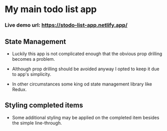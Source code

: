 # My main todo list app

### Live demo url: https://stodo-list-app.netlify.app/

## State Management

- Luckily this app is not complicated enough that the obvious prop drilling
becomes a problem.

- Although prop drilling should be avoided anyway I opted to keep it
due to app's simplicity.

- In other circumstances some king od state management library
like Redux.

## Styling completed items
- Some additional styling may be applied on the completed item
besides the simple line-through.

